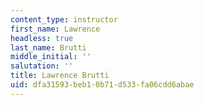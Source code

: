 ```yaml
---
content_type: instructor
first_name: Lawrence
headless: true
last_name: Brutti
middle_initial: ''
salutation: ''
title: Lawrence Brutti
uid: dfa31593-beb1-0b71-d533-fa06cdd6abae
---
```

